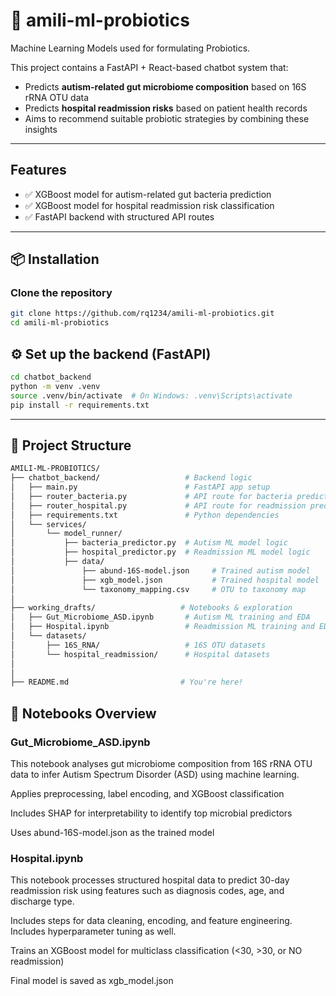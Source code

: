 # 🧠 amili-ml-probiotics

Machine Learning Models used for formulating Probiotics.

This project contains a FastAPI + React-based chatbot system that:
- Predicts **autism-related gut microbiome composition** based on 16S rRNA OTU data
- Predicts **hospital readmission risks** based on patient health records
- Aims to recommend suitable probiotic strategies by combining these insights

---

## Features

- ✅ XGBoost model for autism-related gut bacteria prediction
- ✅ XGBoost model for hospital readmission risk classification
- ✅ FastAPI backend with structured API routes

---

## 📦 Installation

### Clone the repository
```bash
git clone https://github.com/rq1234/amili-ml-probiotics.git
cd amili-ml-probiotics

```

## ⚙️ Set up the backend (FastAPI)
```bash
cd chatbot_backend
python -m venv .venv
source .venv/bin/activate  # On Windows: .venv\Scripts\activate
pip install -r requirements.txt
```

---

## 📁 Project Structure
```bash
AMILI-ML-PROBIOTICS/
├── chatbot_backend/                   # Backend logic
│   ├── main.py                        # FastAPI app setup
│   ├── router_bacteria.py             # API route for bacteria prediction
│   ├── router_hospital.py             # API route for readmission prediction
│   ├── requirements.txt               # Python dependencies
│   └── services/
│       └── model_runner/
│           ├── bacteria_predictor.py  # Autism ML model logic
│           ├── hospital_predictor.py  # Readmission ML model logic
│           ├── data/
│               ├── abund-16S-model.json     # Trained autism model
│               ├── xgb_model.json           # Trained hospital model
│               └── taxonomy_mapping.csv     # OTU to taxonomy map
│
├── working_drafts/                   # Notebooks & exploration
│   ├── Gut_Microbiome_ASD.ipynb       # Autism ML training and EDA
│   ├── Hospital.ipynb                 # Readmission ML training and EDA
│   └── datasets/
│       ├── 16S_RNA/                   # 16S OTU datasets
│       └── hospital_readmission/      # Hospital datasets
│
│
├── README.md                         # You're here!
```

## 📓 Notebooks Overview
### Gut_Microbiome_ASD.ipynb
This notebook analyses gut microbiome composition from 16S rRNA OTU data to infer Autism Spectrum Disorder (ASD) using machine learning.


Applies preprocessing, label encoding, and XGBoost classification

Includes SHAP for interpretability to identify top microbial predictors

Uses abund-16S-model.json as the trained model


### Hospital.ipynb
This notebook processes structured hospital data to predict 30-day readmission risk using features such as diagnosis codes, age, and discharge type.

Includes steps for data cleaning, encoding, and feature engineering. Includes hyperparameter tuning as well. 

Trains an XGBoost model for multiclass classification (<30, >30, or NO readmission)

Final model is saved as xgb_model.json
```
